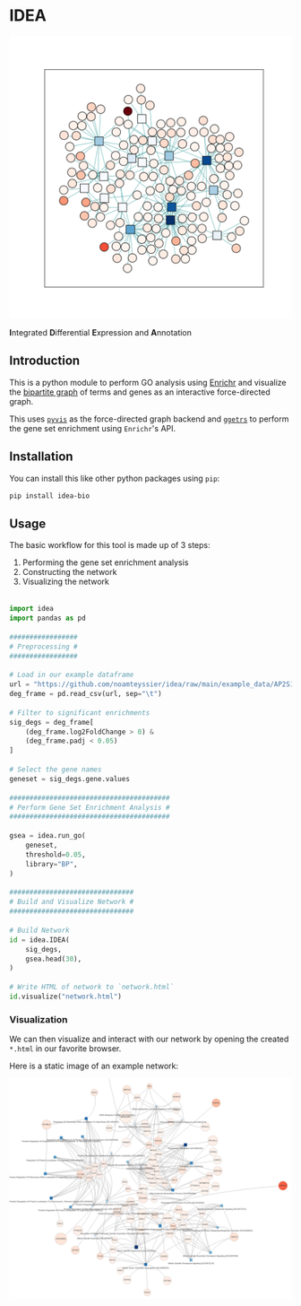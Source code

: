 # IDEA

![logo](assets/logo.png)

**I**ntegrated **D**ifferential **E**xpression and **A**nnotation

## Introduction

This is a python module to perform GO analysis using [Enrichr](https://maayanlab.cloud/Enrichr/)
and visualize the [bipartite graph](https://en.wikipedia.org/wiki/Bipartite_graph)
of terms and genes as an interactive force-directed graph.

This uses [`pyvis`](https://pyvis.readthedocs.io/en/latest/tutorial.html) as the
force-directed graph backend and [`ggetrs`](https://noamteyssier.github.io/ggetrs)
to perform the gene set enrichment using `Enrichr`'s API.

## Installation

You can install this like other python packages using `pip`:

``` bash
pip install idea-bio
```

## Usage

The basic workflow for this tool is made up of 3 steps:

1. Performing the gene set enrichment analysis
2. Constructing the network
3. Visualizing the network

``` python

import idea
import pandas as pd

#################
# Preprocessing #
#################

# Load in our example dataframe
url = "https://github.com/noamteyssier/idea/raw/main/example_data/AP2S1.tab.gz"
deg_frame = pd.read_csv(url, sep="\t")

# Filter to significant enrichments
sig_degs = deg_frame[
    (deg_frame.log2FoldChange > 0) &
    (deg_frame.padj < 0.05)
]

# Select the gene names
geneset = sig_degs.gene.values

########################################
# Perform Gene Set Enrichment Analysis #
########################################

gsea = idea.run_go(
    geneset,
    threshold=0.05,
    library="BP",
)

###############################
# Build and Visualize Network #
###############################

# Build Network
id = idea.IDEA(
    sig_degs,
    gsea.head(30),
)

# Write HTML of network to `network.html`
id.visualize("network.html")
```

### Visualization

We can then visualize and interact with our network by opening
the created `*.html` in our favorite browser.

Here is a static image of an example network:

![network.png](assets/example_network.png)
